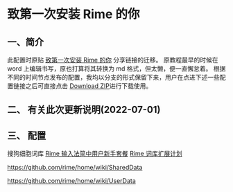 # 致第一次安装 Rime 的你

## 一、简介

此配置时原贴 [致第一次安装 Rime 的你](http://tieba.baidu.com/p/3288634121) 分享链接的迁移。 原教程最早的时候在 word 上编辑书写，原也打算将其转换为 md 格式，但太懒，便一直懈怠着。
根据不同的时间节点发布的配置，我均以分支的形式保留下来，用户在点进下述一些配置链接之后可直接点击 [Download ZIP](https://codeload.github.com/halfmoonvic/Rime/zip/refs/heads/master)进行下载使用。

## 二、 有关此次更新说明(2022-07-01)

## 三、 配置

搜狗细胞词库 [Rime 输入法简中用户新手套餐](https://github.com/ACsediment/RimeNewbie)
[Rime 词库扩展计划](https://github.com/Iorest/rime-dict)


https://github.com/rime/home/wiki/SharedData

https://github.com/rime/home/wiki/UserData
